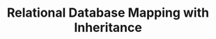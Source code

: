 ---
title: Relational Database Mapping with Inheritance
description: A simple example of a mapping that demonstrates inheritance through the extends keyword.
---